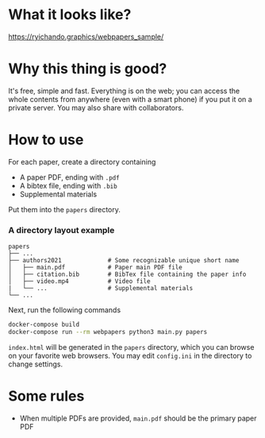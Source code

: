 # What it looks like?

https://ryichando.graphics/webpapers_sample/

# Why this thing is good?

It's free, simple and fast. Everything is on the web; you can access the whole contents from anywhere (even with a smart phone) if you put it on a private server. You may also share with collaborators.

# How to use

For each paper, create a directory containing

  - A paper PDF, ending with `.pdf`
  - A bibtex file, ending with `.bib`
  - Supplemental materials

Put them into the `papers` directory.

### A directory layout example

    papers
    ├── ...
    ├── authors2021             # Some recognizable unique short name
    │   ├── main.pdf            # Paper main PDF file
    │   ├── citation.bib        # BibTex file containing the paper info
    │   ├── video.mp4           # Video file
    |   └── ...                 # Supplemental materials
    └── ...

Next, run the following commands

```bash
docker-compose build
docker-compose run --rm webpapers python3 main.py papers
```

`index.html` will be generated in the `papers` directory, which you can browse on your favorite web browsers. You may edit `config.ini` in the directory to change settings.

# Some rules

  - When multiple PDFs are provided, `main.pdf` should be the primary paper PDF
